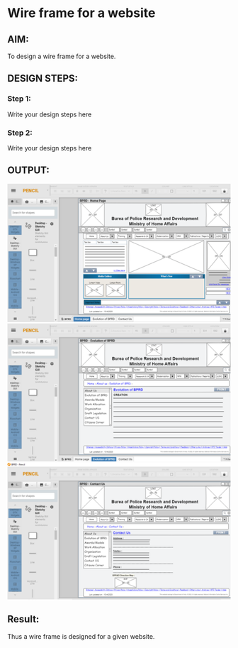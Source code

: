 # Wire frame for a website

## AIM:
To design a wire frame for a website.

## DESIGN STEPS:

### Step 1:
Write your design steps here 

### Step 2:
Write your design steps here

## OUTPUT:
![output](j1.png)
![output](j2.png)
![output](j3.png)


## Result:
Thus a wire frame is designed for a given website.
